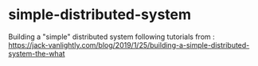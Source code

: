 # simple-distributed-system
Building a "simple" distributed system following tutorials from :   
 https://jack-vanlightly.com/blog/2019/1/25/building-a-simple-distributed-system-the-what
